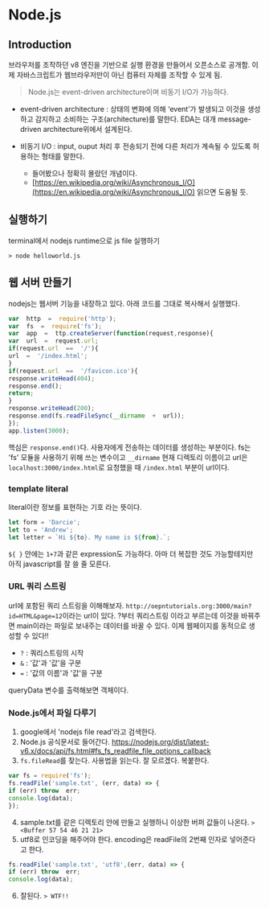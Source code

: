 ﻿# Node.js

## Introduction
브라우저를 조작하던 v8 엔진을 기반으로 실행 환경을 만들어서 오픈소스로 공개함. 이제 자바스크립트가 웹브라우저만이 아닌 컴퓨터 자체를 조작할 수 있게 됨.

> Node.js는 event-driven architecture이며 비동기 I/O가 가능하다.

- event-driven architecture : 상태의 변화에 의해 ‘event’가 발생되고 이것을 생성하고 감지하고 소비하는 구조(architecture)를 말한다. EDA는 대개 message-driven architecture위에서 설계된다.

- 비동기 I/O : input, ouput 처리 후 전송되기 전에 다른 처리가 계속될 수 있도록 허용하는 형태를 말한다.
	-   들어봤으나 정확히 몰랐던 개념이다.
	-   [https://en.wikipedia.org/wiki/Asynchronous_I/O](https://en.wikipedia.org/wiki/Asynchronous_I/O) 읽으면 도움될 듯.

## 실행하기
terminal에서 nodejs runtime으로 js file 실행하기
~~~
> node helloworld.js
~~~

## 웹 서버 만들기
nodejs는 웹서버 기능을 내장하고 있다.
아래 코드를 그대로 복사해서 실행했다.
~~~javaScript
var  http  =  require('http');
var  fs  =  require('fs');
var  app  =  ttp.createServer(function(request,response){
var  url  =  request.url;
if(request.url  ==  '/'){
url  =  '/index.html';
}
if(request.url  ==  '/favicon.ico'){
response.writeHead(404);
response.end();
return;
}
response.writeHead(200);
response.end(fs.readFileSync(__dirname  +  url));
});
app.listen(3000);
~~~
핵심은 `response.end()`다. 사용자에게 전송하는 데이터를 생성하는 부분이다.
fs는 'fs' 모듈을 사용하기 위해 쓰는 변수이고 `__dirname` 현재 디렉토리 이름이고 url은  `localhost:3000/index.html`로 요청했을 때 `/index.html` 부분이 url이다.


### template literal
literal이란 정보를 표현하는 기호 라는 뜻이다.
```js
let form = 'Darcie';
let to = 'Andrew';
let letter = `Hi ${to}. My name is ${from}.`;
```
`${ }` 안에는 `1+7`과 같은 expression도 가능하다. 아마 더 복잡한 것도 가능할테지만 아직 javascript를 잘 쓸 줄 모른다.

### URL 쿼리 스트링
url에 포함된 쿼리 스트링을 이해해보자.
`http://oepntutorials.org:3000/main?id=HTML&page=12`이라는 url이 있다.
?부터 쿼리스트링 이라고 부르는데 이것을 바꿔주면 main이라는 파일로 보내주는 데이터를 바꿀 수 있다. 이제 웹페이지를 동적으로 생성할 수 있다!!
- `?` : 쿼리스트링의 시작
- `&` : '값'과 '값'을 구분
- `=` : '값의 이름'과 '값'을 구분

queryData 변수를 출력해보면 객체이다.

### Node.js에서 파일 다루기
1. google에서 'nodejs file read'라고 검색한다.
2. Node.js 공식문서로 들어간다.
https://nodejs.org/dist/latest-v6.x/docs/api/fs.html#fs_fs_readfile_file_options_callback
3. `fs.fileRead`를 찾는다. 사용법을 읽는다. 잘 모르겠다. 복붙한다.
```js
var fs = require('fs');
fs.readFile('sample.txt', (err, data) => {
if (err) throw  err;
console.log(data);
});
```
4. sample.txt를 같은 디렉토리 안에 만들고 실행하니 이상한 버퍼 값들이 나온다.
`> <Buffer 57 54 46 21 21>`
5. utf8로 인코딩을 해주어야 한다. encoding은 readFile의 2번째 인자로 넣어준다고 한다.
```js
fs.readFile('sample.txt', 'utf8',(err, data) => {
if (err) throw  err;
console.log(data);
```
6. 잘된다.
`> WTF!!`
